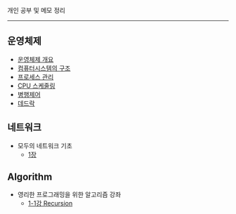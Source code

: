 개인 공부 및 메모 정리

---

## 운영체제

- [운영체제 개요](./Operating-System/운영체제%20개요.md)
- [컴퓨터시스템의 구조](./Operating-System/컴퓨터시스템의%20구조.md)
- [프로세스 관리](./Operating-System/프로세스%20관리.md)
- [CPU 스케줄링](./Operating-System/CPU%20스케줄링.md)
- [병행제어](./Operating-System/병행제어.md)
- [데드락](./Operating-System/데드락.md)

## 네트워크

- 모두의 네트워크 기초
  - [1장](./Network/모두의%20네트워크%20기초/1장.md)

## Algorithm

- 영리한 프로그래밍을 위한 알고리즘 강좌
  - [1-1강 Recursion](./Algorithm/순환/순환의%20개념과%20기본%20예제1)
